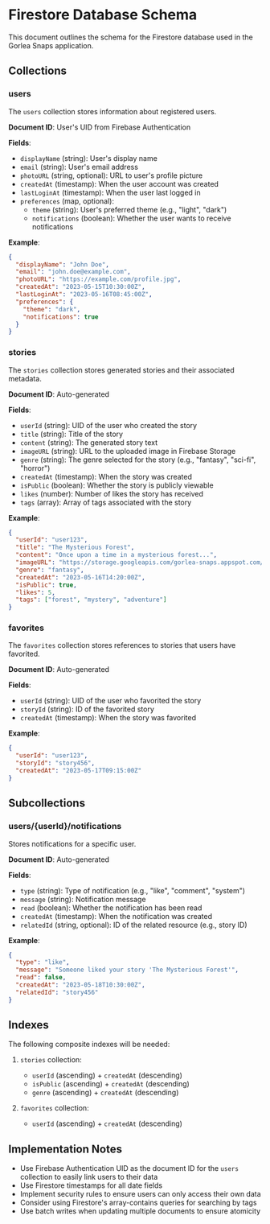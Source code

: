 # Firestore Database Schema

This document outlines the schema for the Firestore database used in the Gorlea Snaps application.

## Collections

### users

The `users` collection stores information about registered users.

**Document ID**: User's UID from Firebase Authentication

**Fields**:
- `displayName` (string): User's display name
- `email` (string): User's email address
- `photoURL` (string, optional): URL to user's profile picture
- `createdAt` (timestamp): When the user account was created
- `lastLoginAt` (timestamp): When the user last logged in
- `preferences` (map, optional):
  - `theme` (string): User's preferred theme (e.g., "light", "dark")
  - `notifications` (boolean): Whether the user wants to receive notifications

**Example**:
```json
{
  "displayName": "John Doe",
  "email": "john.doe@example.com",
  "photoURL": "https://example.com/profile.jpg",
  "createdAt": "2023-05-15T10:30:00Z",
  "lastLoginAt": "2023-05-16T08:45:00Z",
  "preferences": {
    "theme": "dark",
    "notifications": true
  }
}
```

### stories

The `stories` collection stores generated stories and their associated metadata.

**Document ID**: Auto-generated

**Fields**:
- `userId` (string): UID of the user who created the story
- `title` (string): Title of the story
- `content` (string): The generated story text
- `imageURL` (string): URL to the uploaded image in Firebase Storage
- `genre` (string): The genre selected for the story (e.g., "fantasy", "sci-fi", "horror")
- `createdAt` (timestamp): When the story was created
- `isPublic` (boolean): Whether the story is publicly viewable
- `likes` (number): Number of likes the story has received
- `tags` (array): Array of tags associated with the story

**Example**:
```json
{
  "userId": "user123",
  "title": "The Mysterious Forest",
  "content": "Once upon a time in a mysterious forest...",
  "imageURL": "https://storage.googleapis.com/gorlea-snaps.appspot.com/images/image123.jpg",
  "genre": "fantasy",
  "createdAt": "2023-05-16T14:20:00Z",
  "isPublic": true,
  "likes": 5,
  "tags": ["forest", "mystery", "adventure"]
}
```

### favorites

The `favorites` collection stores references to stories that users have favorited.

**Document ID**: Auto-generated

**Fields**:
- `userId` (string): UID of the user who favorited the story
- `storyId` (string): ID of the favorited story
- `createdAt` (timestamp): When the story was favorited

**Example**:
```json
{
  "userId": "user123",
  "storyId": "story456",
  "createdAt": "2023-05-17T09:15:00Z"
}
```

## Subcollections

### users/{userId}/notifications

Stores notifications for a specific user.

**Document ID**: Auto-generated

**Fields**:
- `type` (string): Type of notification (e.g., "like", "comment", "system")
- `message` (string): Notification message
- `read` (boolean): Whether the notification has been read
- `createdAt` (timestamp): When the notification was created
- `relatedId` (string, optional): ID of the related resource (e.g., story ID)

**Example**:
```json
{
  "type": "like",
  "message": "Someone liked your story 'The Mysterious Forest'",
  "read": false,
  "createdAt": "2023-05-18T10:30:00Z",
  "relatedId": "story456"
}
```

## Indexes

The following composite indexes will be needed:

1. `stories` collection:
   - `userId` (ascending) + `createdAt` (descending)
   - `isPublic` (ascending) + `createdAt` (descending)
   - `genre` (ascending) + `createdAt` (descending)

2. `favorites` collection:
   - `userId` (ascending) + `createdAt` (descending)

## Implementation Notes

- Use Firebase Authentication UID as the document ID for the `users` collection to easily link users to their data
- Use Firestore timestamps for all date fields
- Implement security rules to ensure users can only access their own data
- Consider using Firestore's array-contains queries for searching by tags
- Use batch writes when updating multiple documents to ensure atomicity
